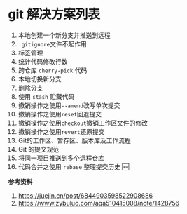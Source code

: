 # git 解决方案列表

1. 本地创建一个新分支并推送到远程
2. `.gitignore`文件不起作用 
3. 标签管理
4. 统计代码修改行数
5. 跨仓库 `cherry-pick` 代码 
6. 本地切换新分支
7. 删除分支
8. 使用 `stash` 贮藏代码
9. 撤销操作之使用`--amend`改写单次提交
10. 撤销操作之使用`reset`回退提交
11. 撤销操作之使用`checkout`撤销工作区文件的修改
12. 撤销操作之使用`revert`还原提交
13. Git的工作区、暂存区、版本库及工作流程
13. Git 的提交规范
13. 将同一项目推送到多个远程仓库
13. 代码合并之使用 `rebase` 整理提交历史 🆕

**参考资料**

1. https://juejin.cn/post/6844903598522908686
2. https://www.zybuluo.com/aqa510415008/note/1428756